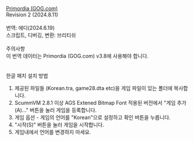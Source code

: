 [Primordia (GOG.com)](https://steamunlocked.net/d82c5-primordia-free-download/)</br>
Revision 2 (2024.8.11)</br>
</br>
​번역: 에디(2024.6.19)</br>
스크립트, 디버깅, 변환: 브리티쉬</br>
</br>
주의사항</br>
이 번역 데이터는 Primordia (GOG.com) v3.8에 사용해야 합니다.</br>
</br>
</br>
한글 패치 설치 방법</br>
1. 제공된 파일들 (Korean.tra, game28.dta etc)을 게임 파일이 있는 폴더에 복사합니다.</br>
2. ScummVM 2.8.1 이상 AGS Extened Bitmap Font 적용된 버전에서 "게임 추가(A)..." 버튼을 눌러 게임을 등록합니다.</br>
3. 게임 옵션 - 게임의 언어를 "Korean"으로 설정하고 확인 버튼을 누릅니다.</br>
4. "시작(S)" 버튼을 눌러 게임을 시작합니다.</br>
5. 게임내에서 언어를 변경하지 마세요.</br>

